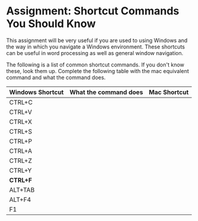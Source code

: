 # Assignment: Shortcut Commands You Should Know
This assignment will be very useful if you are used to using Windows and the way in which you navigate a Windows environment. These shortcuts can be useful in word processing as well as general window navigation.

The following is a list of common shortcut commands. If you don't know these, look them up. Complete the following table with the mac equivalent command and what the command does.

| Windows Shortcut | What the command does | Mac Shortcut
|------------------|-----------------------|-------------
| CTRL+C           | &nbsp;                | &nbsp;
| CTRL+V           | &nbsp;                | &nbsp;
| CTRL+X           | &nbsp;                | &nbsp;
| CTRL+S           | &nbsp;                | &nbsp;
| CTRL+P           | &nbsp;                | &nbsp;
| CTRL+A           | &nbsp;                | &nbsp;
| CTRL+Z           | &nbsp;                | &nbsp;
| CTRL+Y           | &nbsp;                | &nbsp;
| **CTRL+F**       | &nbsp;                | &nbsp;
| ALT+TAB          | &nbsp;                | &nbsp;
| ALT+F4           | &nbsp;                | &nbsp;
| F1               | &nbsp;                | &nbsp;
